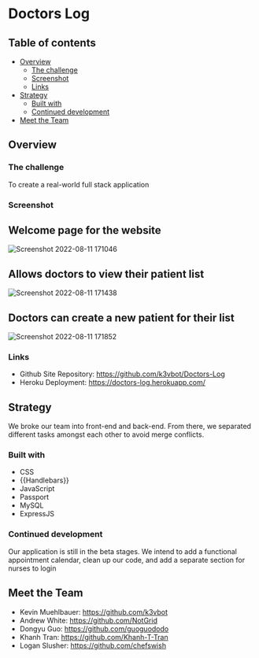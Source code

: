 # Doctors Log

## Table of contents

- [Overview](#overview)
  - [The challenge](#the-challenge)
  - [Screenshot](#screenshot)
  - [Links](#links)
- [Strategy](#strategy)
  - [Built with](#built-with)
  - [Continued development](#continued-development)
- [Meet the Team](#meet-the-team)

## Overview

### The challenge

To create a real-world full stack application

### Screenshot

## Welcome page for the website
![Screenshot 2022-08-11 171046](https://user-images.githubusercontent.com/102490542/184262746-334260b4-14fe-4fdc-b391-45e36e5129be.png)

## Allows doctors to view their patient list
![Screenshot 2022-08-11 171438](https://user-images.githubusercontent.com/102490542/184262904-48f5e026-3b99-4554-9dc1-f69b3cf30a86.png)

## Doctors can create a new patient for their list
![Screenshot 2022-08-11 171852](https://user-images.githubusercontent.com/102490542/184263187-761aa69d-725e-47a7-a449-9fd0ca0c19c1.png)



### Links

- Github Site Repository: https://github.com/k3vbot/Doctors-Log
- Heroku Deployment: https://doctors-log.herokuapp.com/

## Strategy

We broke our team into front-end and back-end. From there, we separated different tasks amongst each other to avoid merge conflicts.

### Built with

- CSS
- {{Handlebars}}
- JavaScript
- Passport
- MySQL
- ExpressJS

### Continued development

Our application is still in the beta stages. We intend to add a functional appointment calendar, clean up our code, and add a separate section for nurses to login

## Meet the Team

- Kevin Muehlbauer: https://github.com/k3vbot
- Andrew White: https://github.com/NotGrid
- Dongyu Guo: https://github.com/guoguododo
- Khanh Tran: https://github.com/Khanh-T-Tran
- Logan Slusher: https://github.com/chefswish
